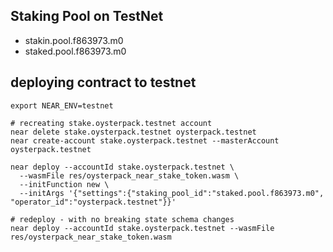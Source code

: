 ## Staking Pool on TestNet
- stakin.pool.f863973.m0
- staked.pool.f863973.m0

## deploying contract to testnet
```shell
export NEAR_ENV=testnet

# recreating stake.oysterpack.testnet account
near delete stake.oysterpack.testnet oysterpack.testnet
near create-account stake.oysterpack.testnet --masterAccount oysterpack.testnet

near deploy --accountId stake.oysterpack.testnet \
  --wasmFile res/oysterpack_near_stake_token.wasm \
  --initFunction new \
  --initArgs '{"settings":{"staking_pool_id":"staked.pool.f863973.m0", "operator_id":"oysterpack.testnet"}}'
  
# redeploy - with no breaking state schema changes
near deploy --accountId stake.oysterpack.testnet --wasmFile res/oysterpack_near_stake_token.wasm 
```